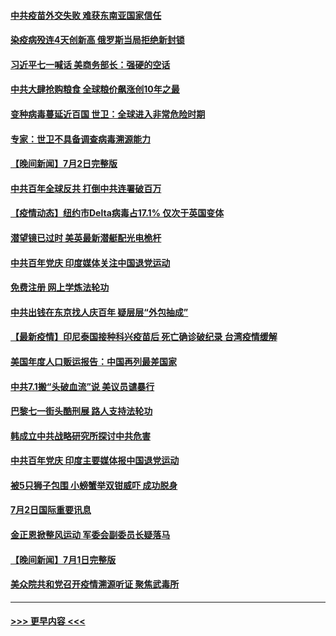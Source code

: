 #### [中共疫苗外交失败 难获东南亚国家信任](../pages/prog202/a103157338.md?t=07031651) 
#### [染疫病殁连4天创新高 俄罗斯当局拒绝新封锁](../pages/prog202/a103157234.md?t=07031651) 
#### [习近平七一喊话 美商务部长：强硬的空话](../pages/prog202/a103157258.md?t=07031651) 
#### [中共大肆抢购粮食 全球粮价飙涨创10年之最](../pages/prog202/a103157243.md?t=07031651) 
#### [变种病毒蔓延近百国 世卫：全球进入非常危险时期](../pages/prog202/a103157237.md?t=07031651) 
#### [专家：世卫不具备调查病毒溯源能力](../pages/prog202/a103157223.md?t=07031651) 
#### [【晚间新闻】7月2日完整版](../pages/prog202/a103157193.md?t=07031651) 
#### [中共百年全球反共 打倒中共连署破百万](../pages/prog202/a103156369.md?t=07031651) 
#### [【疫情动态】纽约市Delta病毒占17.1% 仅次于英国变体](../pages/prog202/a103157082.md?t=07031651) 
#### [潜望镜已过时 美英最新潜艇配光电桅杆](../pages/prog202/a103156651.md?t=07031651) 
#### [中共百年党庆 印度媒体关注中国退党运动](../pages/prog202/a103156947.md?t=07031651) 
#### [免费注册 网上学炼法轮功](../pages/prog202/a103156796.md?t=07031651) 
#### [中共出钱在东京找人庆百年 疑层层“外包抽成”](../pages/prog202/a103156897.md?t=07031651) 
#### [【最新疫情】印尼泰国接种科兴疫苗后 死亡确诊破纪录 台湾疫情缓解](../pages/prog202/a103156785.md?t=07031651) 
#### [美国年度人口贩运报告：中国再列最差国家](../pages/prog202/a103156744.md?t=07031651) 
#### [中共7.1搬“头破血流”说 美议员谴暴行](../pages/prog202/a103156715.md?t=07031651) 
#### [巴黎七一街头酷刑展 路人支持法轮功](../pages/prog202/a103156684.md?t=07031651) 
#### [韩成立中共战略研究所探讨中共危害](../pages/prog202/a103156663.md?t=07031651) 
#### [中共百年党庆 印度主要媒体报中国退党运动](../pages/prog202/a103156461.md?t=07031651) 
#### [被5只狮子包围 小螃蟹举双钳威吓 成功脱身](../pages/prog202/a103156576.md?t=07031651) 
#### [7月2日国际重要讯息](../pages/prog202/a103156522.md?t=07031651) 
#### [金正恩掀整风运动 军委会副委员长疑落马](../pages/prog202/a103156454.md?t=07031651) 
#### [【晚间新闻】7月1日完整版](../pages/prog202/a103156340.md?t=07031651) 
#### [美众院共和党召开疫情溯源听证 聚焦武毒所](../pages/prog202/a103155272.md?t=07031651) 

----
#### [ >>> 更早内容 <<< ](../indexes/prog202-earlier.md)

